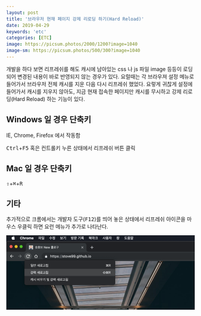 ```yaml
---
layout: post
title: '브라우저 현재 페이지 강제 리로딩 하기(Hard Reload)'
date: 2019-04-29
keywords: 'etc'
categories: [ETC]
image: https://picsum.photos/2000/1200?image=1040
image-sm: https://picsum.photos/500/300?image=1040
---
```


개발을 하다 보면 리프레쉬를 해도 캐시에 남아있는 css 나 js 파일 image 등등이 로딩되어 변경된 내용이 바로 반영되지 않는 경우가 있다.
요럴때는 각 브라우져 설정 메뉴로 들어가서 브라우저 전체 캐시를 지운 다음 다시 리프레쉬 했었다.
요렇게 귀찮게 설정에 들어가서 캐시를 지우지 않아도, 지금 현재 접속한 페이지만 캐시를 무시하고 강제 리로딩(Hard Reload) 하는 기능이 있다.

## Windows 일 경우 단축키

IE, Chrome, Firefox 에서 작동함

<kbd>Ctrl</kbd>+<kbd>F5</kbd> 혹은 컨트롤키 누른 상태에서 리프레쉬 버튼 클릭

<ins class="adsbygoogle"
     style="display:block; text-align:center;"
     data-ad-layout="in-article"
     data-ad-format="fluid"
     data-ad-client="ca-pub-7073298118440059"
     data-ad-slot="8400970402"></ins>

<script>
     (adsbygoogle = window.adsbygoogle || []).push({});
</script>

## Mac 일 경우 단축키

<kbd>⇧</kbd>+<kbd>⌘</kbd>+<kbd>R</kbd>

## 기타

추가적으로 크롬에서는 개발자 도구(<kbd>F12</kbd>)를 띄어 놓은 상태에서 리프레쉬 아이콘을 마우스 우클릭 하면 요런 메뉴가 추가로 나타난다.

<img src="/assets/attach/201904/hard_reload.png" style="width:900px;">
